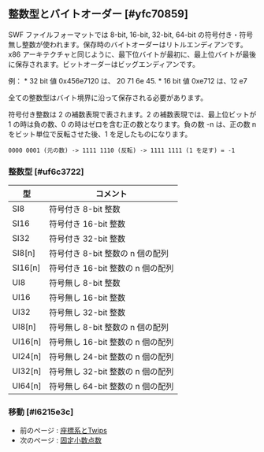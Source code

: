 ## 整数型とバイトオーダー [#yfc70859]

SWF ファイルフォーマットでは 8-bit, 16-bit, 32-bit, 64-bit の符号付き・符号無し整数が使われます。保存時のバイトオーダーはリトルエンディアンです。x86 アーキテクチャと同じように、最下位バイトが最初に、最上位バイトが最後に保存されます。ビットオーダーはビッグエンディアンです。

例：
    * 32 bit 値 0x456e7120 は、 20 71 6e 45.
    * 16 bit 値 0xe712 は、12 e7

全ての整数型はバイト境界に沿って保存される必要があります。

符号付き整数は 2 の補数表現で表されます。2 の補数表現では、最上位ビットが 1 の時は負の数、0 の時はゼロを含む正の数となります。負の数 -n は、正の数 n をビット単位で反転させた後、1 を足したものになります。
```
0000 0001 (元の数) -> 1111 1110 (反転) -> 1111 1111 (1 を足す) = -1
```

### 整数型 [#uf6c3722]
|型|コメント|
| --- | --- |
|SI8|符号付き 8-bit 整数|
|SI16|符号付き 16-bit 整数|
|SI32|符号付き 32-bit 整数|
|SI8[n]|符号付き 8-bit 整数の n 個の配列|
|SI16[n]|符号付き 16-bit 整数の n 個の配列|
|UI8|符号無し 8-bit 整数|
|UI16|符号無し 16-bit 整数|
|UI32|符号無し 32-bit 整数|
|UI8[n]|符号無し 8-bit 整数の n 個の配列|
|UI16[n]|符号無し 16-bit 整数の n 個の配列|
|UI24[n]|符号無し 24-bit 整数の n 個の配列|
|UI32[n]|符号無し 32-bit 整数の n 個の配列|
|UI64[n]|符号無し 64-bit 整数の n 個の配列|

### 移動 [#l6215e3c]
* 前のページ : [座標系とTwips](基本的なデータ型_座標系とTwips)
* 次のページ : [固定小数点数](基本的なデータ型_固定小数点数)
